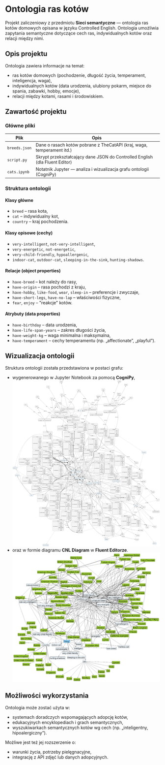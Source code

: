 # Ontologia ras kotów

Projekt zaliczeniowy z przedmiotu **Sieci semantyczne** — ontologia ras kotów domowych opisana w języku Controlled English. Ontologia umożliwia zapytania semantyczne dotyczące cech ras, indywidualnych kotów oraz relacji między nimi.

## Opis projektu

Ontologia zawiera informacje na temat:

* ras kotów domowych (pochodzenie, długość życia, temperament, inteligencja, waga),
* indywidualnych kotów (data urodzenia, ulubiony pokarm, miejsce do spania, zabawki, hobby, emocje),
* relacji między kotami, rasami i środowiskiem.

## Zawartość projektu

### Główne pliki

| Plik          | Opis                                                                        |
| ------------- | --------------------------------------------------------------------------- |
| `breeds.json` | Dane o rasach kotów pobrane z TheCatAPI (kraj, waga, temperament itd.)      |
| `script.py`   | Skrypt przekształcający dane JSON do Controlled English (dla Fluent Editor) |
| `cats.ipynb`  | Notatnik Jupyter — analiza i wizualizacja grafu ontologii (CogniPy)         |

### Struktura ontologii

#### Klasy główne

* `breed` – rasa kota,
* `cat` – indywidualny kot,
* `country` – kraj pochodzenia.

#### Klasy opisowe (cechy)

* `very-intelligent`, `not-very-intelligent`,
* `very-energetic`, `not-energetic`,
* `very-child-friendly`, `hypoallergenic`,
* `indoor-cat`, `outdoor-cat`, `sleeping-in-the-sink`, `hunting-shadows`.

#### Relacje (object properties)

* `have-breed` – kot należy do rasy,
* `have-origin` – rasa pochodzi z kraju,
* `have-hobby`, `like-food`, `wear`, `sleep-in` – preferencje i zwyczaje,
* `have-short-legs`, `have-no-lap` – właściwości fizyczne,
* `fear`, `enjoy` – "reakcje" kotów.

#### Atrybuty (data properties)

* `have-birthday` – data urodzenia,
* `have-life-span-years` – zakres długości życia,
* `have-weight-kg` – waga minimalna i maksymalna,
* `have-temperament` – cechy temperamentu (np. „affectionate”, „playful”).

## Wizualizacja ontologii

Struktura ontologii została przedstawiona w postaci grafu:

* wygenerowanego w Jupyter Notebook za pomocą **CogniPy**,
  ![Diagram](cognipy-graph.png)
* oraz w formie diagramu **CNL Diagram** w **Fluent Editorze**.
  ![Diagram](fluent-graph.JPG)

## Możliwości wykorzystania

Ontologia może zostać użyta w:

* systemach doradczych wspomagających adopcję kotów,
* edukacyjnych encyklopediach i grach semantycznych,
* wyszukiwarkach semantycznych kotów wg cech (np. „inteligentny, hipoalergiczny”).

Możliwe jest też jej rozszerzenie o:

* warunki życia, potrzeby pielęgnacyjne,
* integrację z API zdjęć lub danych adopcyjnych.
